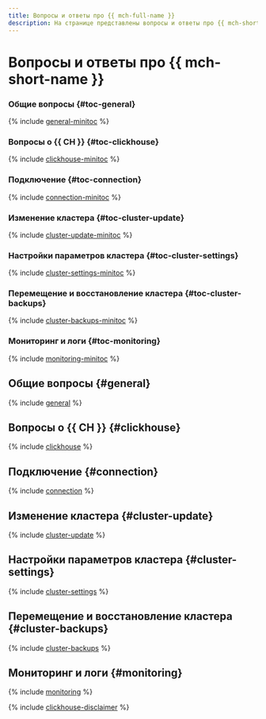 ```yaml
---
title: Вопросы и ответы про {{ mch-full-name }}
description: На странице представлены вопросы и ответы про {{ mch-short-name }}.
---
```


# Вопросы и ответы про {{ mch-short-name }}


### Общие вопросы {#toc-general}

{% include [general-minitoc](../../_qa/managed-clickhouse/minitoc/general.md) %}

### Вопросы о {{ CH }} {#toc-clickhouse}

{% include [clickhouse-minitoc](../../_qa/managed-clickhouse/minitoc/clickhouse.md) %}

### Подключение {#toc-connection}

{% include [connection-minitoc](../../_qa/managed-clickhouse/minitoc/connection.md) %}

### Изменение кластера {#toc-cluster-update}

{% include [cluster-update-minitoc](../../_qa/managed-clickhouse/minitoc/cluster-update.md) %}

### Настройки параметров кластера {#toc-cluster-settings}

{% include [cluster-settings-minitoc](../../_qa/managed-clickhouse/minitoc/cluster-settings.md) %}

### Перемещение и восстановление кластера {#toc-cluster-backups}

{% include [cluster-backups-minitoc](../../_qa/managed-clickhouse/minitoc/cluster-backups.md) %}

### Мониторинг и логи {#toc-monitoring}

{% include [monitoring-minitoc](../../_qa/managed-clickhouse/minitoc/monitoring.md) %}

## Общие вопросы {#general}

{% include [general](../../_qa/managed-clickhouse/general.md) %}

## Вопросы о {{ CH }} {#clickhouse}

{% include [clickhouse](../../_qa/managed-clickhouse/clickhouse.md) %}

## Подключение {#connection}

{% include [connection](../../_qa/managed-clickhouse/connection.md) %}

## Изменение кластера {#cluster-update}

{% include [cluster-update](../../_qa/managed-clickhouse/cluster-update.md) %}

## Настройки параметров кластера {#cluster-settings}

{% include [cluster-settings](../../_qa/managed-clickhouse/cluster-settings.md) %}

## Перемещение и восстановление кластера {#cluster-backups}

{% include [cluster-backups](../../_qa/managed-clickhouse/cluster-backups.md) %}

## Мониторинг и логи {#monitoring}

{% include [monitoring](../../_qa/managed-clickhouse/monitoring.md) %}

{% include [clickhouse-disclaimer](../../_includes/clickhouse-disclaimer.md) %}
